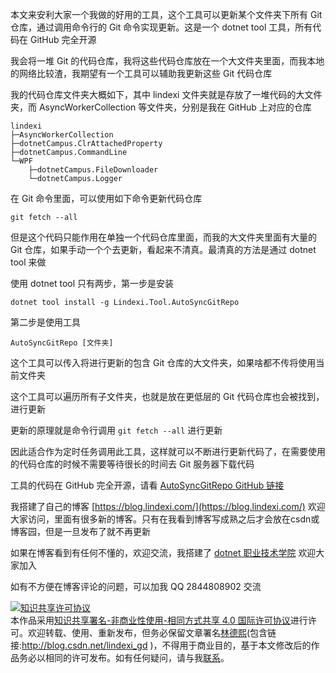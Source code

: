 
本文来安利大家一个我做的好用的工具，这个工具可以更新某个文件夹下所有 Git 仓库，通过调用命令行的 Git 命令实现更新。这是一个 dotnet tool 工具，所有代码在 GitHub 完全开源

<!--more-->


<!-- 标签: dotnet tool -->
<!-- 发布 -->

我会将一堆 Git 的代码仓库，我将这些代码仓库放在一个大文件夹里面，而我本地的网络比较渣，我期望有一个工具可以辅助我更新这些 Git 代码仓库

我的代码仓库文件夹大概如下，其中 lindexi 文件夹就是存放了一堆代码的大文件夹，而 AsyncWorkerCollection 等文件夹，分别是我在 GitHub 上对应的仓库

```
lindexi
├─AsyncWorkerCollection
├─dotnetCampus.ClrAttachedProperty
├─dotnetCampus.CommandLine
└─WPF
    ├─dotnetCampus.FileDownloader
    └─dotnetCampus.Logger
```

在 Git 命令里面，可以使用如下命令更新代码仓库

```
git fetch --all
```

但是这个代码只能作用在单独一个代码仓库里面，而我的大文件夹里面有大量的 Git 仓库，如果手动一个个去更新，看起来不清真。最清真的方法是通过 dotnet tool 来做

使用 dotnet tool 只有两步，第一步是安装

```
dotnet tool install -g Lindexi.Tool.AutoSyncGitRepo
```

第二步是使用工具

```
AutoSyncGitRepo [文件夹]
```

这个工具可以传入将进行更新的包含 Git 仓库的大文件夹，如果啥都不传将使用当前文件夹

这个工具可以遍历所有子文件夹，也就是放在更低层的 Git 代码仓库也会被找到，进行更新

更新的原理就是命令行调用 `git fetch --all` 进行更新

因此适合作为定时任务调用此工具，这样就可以不断进行更新代码了，在需要使用的代码仓库的时候不需要等待很长的时间去 Git 服务器下载代码

工具的代码在 GitHub 完全开源，请看 [AutoSyncGitRepo GitHub 链接](https://github.com/lindexi/uwp)



我搭建了自己的博客 [https://blog.lindexi.com/](https://blog.lindexi.com/) 欢迎大家访问，里面有很多新的博客。只有在我看到博客写成熟之后才会放在csdn或博客园，但是一旦发布了就不再更新

如果在博客看到有任何不懂的，欢迎交流，我搭建了 [dotnet 职业技术学院](https://t.me/dotnet_campus) 欢迎大家加入

如有不方便在博客评论的问题，可以加我 QQ 2844808902 交流

<a rel="license" href="http://creativecommons.org/licenses/by-nc-sa/4.0/"><img alt="知识共享许可协议" style="border-width:0" src="https://licensebuttons.net/l/by-nc-sa/4.0/88x31.png" /></a><br />本作品采用<a rel="license" href="http://creativecommons.org/licenses/by-nc-sa/4.0/">知识共享署名-非商业性使用-相同方式共享 4.0 国际许可协议</a>进行许可。欢迎转载、使用、重新发布，但务必保留文章署名[林德熙](http://blog.csdn.net/lindexi_gd)(包含链接:http://blog.csdn.net/lindexi_gd )，不得用于商业目的，基于本文修改后的作品务必以相同的许可发布。如有任何疑问，请与我[联系](mailto:lindexi_gd@163.com)。